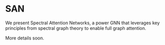 # SAN

We present Spectral Attention Networks, a power GNN that leverages key principles from spectral graph theory to enable full graph attention.

More details soon.
